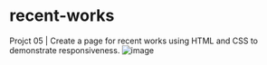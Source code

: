 # recent-works

Projct 05 | Create a page for recent works using HTML and CSS to demonstrate responsiveness.
![image](https://github.com/FabianoLXS/recentWorks/assets/47800473/ba38c15d-24ba-449f-a8fd-5bdf362e6563)

